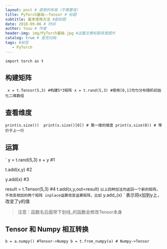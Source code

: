 ```yaml
--- 
layout: post # 使用的布局（不需要改） 
title: PyTorch基础——Tensor # 标题 
subtitle: 基本使用方法 #副标题 
date: 2018-09-06 # 时间 
author: Yuuu # 作者 
header-img: img/PyTorch基础.jpg #这篇文章标题背景图片 
catalog: true # 是否归档 
tags: #标签 
   - PyTorch 
---
```


` import torch as t `

## 构建矩阵
` 
x = t.Tensor(5,3) #构建5*3矩阵
x = t.rand(5,3) #使用[0,1]均匀分布随机初始化二维数组
`
 
## 查看维度
`
 print(x.size()) 
 print(x.size()[0]) # 第一维的维度
 print(x.size(0)) # 等价于上一行
 `
## 运算
`
 y = t.rand(5,3)
 x + y #1

 t.add(x,y) #2
  
 y.add(x) #3
  
 result = t.Tensor(5,3) #4
 t.add(x,y,out=result)
 `
 以上四种加法均返回一个新的矩阵，不改变相加的两个矩阵
 inplace运算改变运算矩阵，比如
 ` y.add_(x) `
 表示将x加到y上，改变了y的值
 > 注意：函数名后面带下划线_的函数会修改Tensor本身
  
 ## Tensor 和 Numpy 相互转换
 `
 b = a.numpy() #Tensor->Numpy
 b = t.from_numpy(a) # Numpy->Tensor
 `


